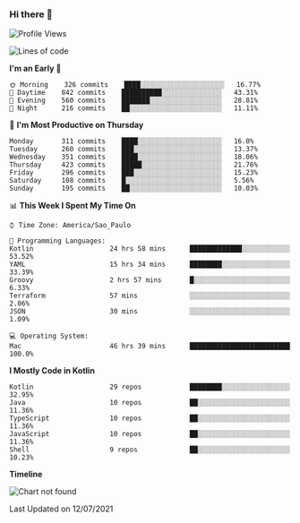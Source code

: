 ### Hi there 👋

<!--
**fernandonogueira/fernandonogueira** is a ✨ _special_ ✨ repository because its `README.md` (this file) appears on your GitHub profile.

Here are some ideas to get you started:

- 🔭 I’m currently working on ...
- 🌱 I’m currently learning ...
- 👯 I’m looking to collaborate on ...
- 🤔 I’m looking for help with ...
- 💬 Ask me about ...
- 📫 How to reach me: ...
- 😄 Pronouns: ...
- ⚡ Fun fact: ...
-->

<!--START_SECTION:waka-->
![Profile Views](http://img.shields.io/badge/Profile%20Views-18-blue)

![Lines of code](https://img.shields.io/badge/From%20Hello%20World%20I%27ve%20Written-457381%20lines%20of%20code-blue)

**I'm an Early 🐤** 

```text
🌞 Morning    326 commits    ████░░░░░░░░░░░░░░░░░░░░░   16.77% 
🌆 Daytime    842 commits    ██████████░░░░░░░░░░░░░░░   43.31% 
🌃 Evening    560 commits    ███████░░░░░░░░░░░░░░░░░░   28.81% 
🌙 Night      216 commits    ██░░░░░░░░░░░░░░░░░░░░░░░   11.11%

```
📅 **I'm Most Productive on Thursday** 

```text
Monday       311 commits    ████░░░░░░░░░░░░░░░░░░░░░   16.0% 
Tuesday      260 commits    ███░░░░░░░░░░░░░░░░░░░░░░   13.37% 
Wednesday    351 commits    ████░░░░░░░░░░░░░░░░░░░░░   18.06% 
Thursday     423 commits    █████░░░░░░░░░░░░░░░░░░░░   21.76% 
Friday       296 commits    ███░░░░░░░░░░░░░░░░░░░░░░   15.23% 
Saturday     108 commits    █░░░░░░░░░░░░░░░░░░░░░░░░   5.56% 
Sunday       195 commits    ██░░░░░░░░░░░░░░░░░░░░░░░   10.03%

```


📊 **This Week I Spent My Time On** 

```text
⌚︎ Time Zone: America/Sao_Paulo

💬 Programming Languages: 
Kotlin                   24 hrs 58 mins      █████████████░░░░░░░░░░░░   53.52% 
YAML                     15 hrs 34 mins      ████████░░░░░░░░░░░░░░░░░   33.39% 
Groovy                   2 hrs 57 mins       █░░░░░░░░░░░░░░░░░░░░░░░░   6.33% 
Terraform                57 mins             ░░░░░░░░░░░░░░░░░░░░░░░░░   2.06% 
JSON                     30 mins             ░░░░░░░░░░░░░░░░░░░░░░░░░   1.09%

💻 Operating System: 
Mac                      46 hrs 39 mins      █████████████████████████   100.0%

```

**I Mostly Code in Kotlin** 

```text
Kotlin                   29 repos            ████████░░░░░░░░░░░░░░░░░   32.95% 
Java                     10 repos            ██░░░░░░░░░░░░░░░░░░░░░░░   11.36% 
TypeScript               10 repos            ██░░░░░░░░░░░░░░░░░░░░░░░   11.36% 
JavaScript               10 repos            ██░░░░░░░░░░░░░░░░░░░░░░░   11.36% 
Shell                    9 repos             ██░░░░░░░░░░░░░░░░░░░░░░░   10.23%

```


**Timeline**

![Chart not found](https://raw.githubusercontent.com/fernandonogueira/fernandonogueira/master/charts/bar_graph.png) 


 Last Updated on 12/07/2021
<!--END_SECTION:waka-->
